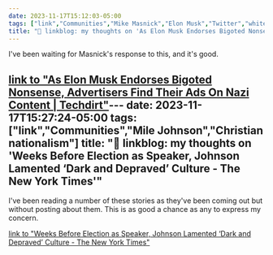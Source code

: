 ```yaml
---
date: 2023-11-17T15:12:03-05:00
tags: ["link","Communities","Mike Masnick","Elon Musk","Twitter","white supremacy","anti-Semitism","white pride"]
title: "🔗 linkblog: my thoughts on 'As Elon Musk Endorses Bigoted Nonsense, Advertisers Find Their Ads On Nazi Content | Techdirt'"
---
```

I've been waiting for Masnick's response to this, and it's good.

[link to "As Elon Musk Endorses Bigoted Nonsense, Advertisers Find Their Ads On Nazi Content | Techdirt"](https://www.techdirt.com/2023/11/17/as-elon-musk-endorses-bigoted-nonsense-advertisers-find-their-ads-on-nazi-content/)---
date: 2023-11-17T15:27:24-05:00
tags: ["link","Communities","Mile Johnson","Christian nationalism"]
title: "🔗 linkblog: my thoughts on 'Weeks Before Election as Speaker, Johnson Lamented ‘Dark and Depraved’ Culture - The New York Times'"
---
I've been reading a number of these stories as they've been coming out but without posting about them. This is as good a chance as any to express my concern.

[link to "Weeks Before Election as Speaker, Johnson Lamented ‘Dark and Depraved’ Culture - The New York Times"](https://www.nytimes.com/2023/11/17/us/politics/mike-johnson-prayer-call.html)